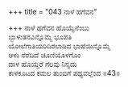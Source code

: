 +++
title = "043 ನಾಳೆ ಹಗೆವನ"

+++
ನಾಳೆ ಹಗೆವನ ಹೊಯ್ವೆನೆಂಬು  
ಬ್ಬಾಳುತನವಿನ್ನೊಮ್ಮೆ ಭೂಪತಿ  
ಯೋಲೆಗಾತಿಯರಿದಿರಲಾಡಿದ ಭಾಷೆಯಿನ್ನೊಮ್ಮೆ  
ಆಳು ನೆರೆದಿದೆ ಚೂಣಿಯೊಳಗೊಂ  
ದಾಳ ಹೊಯ್ದರೆ ಗೆಲವು ನಿನ್ನದು  
ಕಾಳಕೂಟದ ಕಮಲ ತುಂಬಿಗೆ ಪಥ್ಯವಲ್ಲೆಂದ    ॥43॥